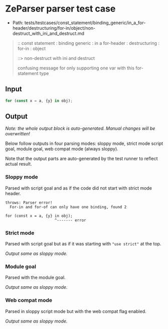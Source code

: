 # ZeParser parser test case

- Path: tests/testcases/const_statement/binding_generic/in_a_for-header/destructuring/for-in/object/non-destruct_with_ini_and_destruct.md

> :: const statement : binding generic : in a for-header : destructuring : for-in : object
>
> ::> non-destruct with ini and destruct
>
> confusing message for only supporting one var with this for-statement type

## Input

`````js
for (const x = a, {y} in obj);
`````

## Output

_Note: the whole output block is auto-generated. Manual changes will be overwritten!_

Below follow outputs in four parsing modes: sloppy mode, strict mode script goal, module goal, web compat mode (always sloppy).

Note that the output parts are auto-generated by the test runner to reflect actual result.

### Sloppy mode

Parsed with script goal and as if the code did not start with strict mode header.

`````
throws: Parser error!
  For-in and for-of can only have one binding, found 2

for (const x = a, {y} in obj);
                      ^------- error
`````

### Strict mode

Parsed with script goal but as if it was starting with `"use strict"` at the top.

_Output same as sloppy mode._

### Module goal

Parsed with the module goal.

_Output same as sloppy mode._

### Web compat mode

Parsed in sloppy script mode but with the web compat flag enabled.

_Output same as sloppy mode._
